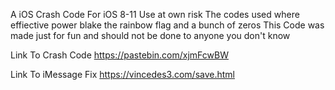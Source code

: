 A iOS Crash Code For iOS 8-11 Use at own risk
The codes used where effiective power blake the rainbow flag and a bunch of zeros
This Code was made just for fun and should not be done to anyone you don't know 

Link To Crash Code https://pastebin.com/xjmFcwBW

Link To iMessage Fix https://vincedes3.com/save.html
